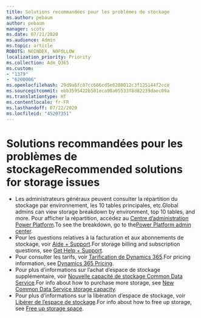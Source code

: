 ```yaml
---
title: Solutions recommandées pour les problèmes de stockage
ms.author: pebaum
author: pebaum
manager: scotv
ms.date: 07/21/2020
ms.audience: Admin
ms.topic: article
ROBOTS: NOINDEX, NOFOLLOW
localization_priority: Priority
ms.collection: Adm_O365
ms.custom:
- "1379"
- "6200006"
ms.openlocfilehash: 29d9a6fc87cc666cd5e6288012c3f125144f2cce
ms.sourcegitcommit: ebb3595422b581eca98a05533f8d82239daec09a
ms.translationtype: HT
ms.contentlocale: fr-FR
ms.lasthandoff: 07/22/2020
ms.locfileid: "45207351"
---
```

# <a name="recommended-solutions-for-storage-issues"></a><span data-ttu-id="47efe-102">Solutions recommandées pour les problèmes de stockage</span><span class="sxs-lookup"><span data-stu-id="47efe-102">Recommended solutions for storage issues</span></span>

- <span data-ttu-id="47efe-103">Les administrateurs généraux peuvent consulter la répartition du stockage par environnement, les 10 tables principales, etc.</span><span class="sxs-lookup"><span data-stu-id="47efe-103">Global admins can view storage breakdown by environment, top 10 tables, and more.</span></span> <span data-ttu-id="47efe-104">Pour afficher la répartition, accédez au [Centre d’administration Power Platform](https://admin.powerplatform.microsoft.com/analytics/d365ce).</span><span class="sxs-lookup"><span data-stu-id="47efe-104">To see the breakdown, go to the[Power Platform admin center](https://admin.powerplatform.microsoft.com/analytics/d365ce).</span></span> 
- <span data-ttu-id="47efe-105">Pour les questions relatives à la facturation et aux abonnements de stockage, voir [Aide + Support](https://docs.microsoft.com/dynamics365/customer-engagement/admin/contact-information-microsoft-dynamics-365-online-billing-support).</span><span class="sxs-lookup"><span data-stu-id="47efe-105">For storage billing and subscription questions, see [Get Help + Support](https://docs.microsoft.com/dynamics365/customer-engagement/admin/contact-information-microsoft-dynamics-365-online-billing-support).</span></span>
- <span data-ttu-id="47efe-106">Pour consulter les tarifs, voir [Tarification de Dynamics 365](https://dynamics.microsoft.com/pricing/).</span><span class="sxs-lookup"><span data-stu-id="47efe-106">For pricing information, see [Dynamics 365 Pricing](https://dynamics.microsoft.com/pricing/).</span></span>
- <span data-ttu-id="47efe-107">Pour plus d’informations sur l’achat d’espace de stockage supplémentaire, voir [Nouvelle capacité de stockage Common Data Service](https://go.microsoft.com/fwlink/p/?linkid=2010782).</span><span class="sxs-lookup"><span data-stu-id="47efe-107">For info about how to purchase more storage, see [New Common Data Service storage capacity](https://go.microsoft.com/fwlink/p/?linkid=2010782).</span></span>
- <span data-ttu-id="47efe-108">Pour plus d’informations sur la libération d’espace de stockage, voir [Libérer de l’espace de stockage](https://go.microsoft.com/fwlink/p/?linkid=2011105).</span><span class="sxs-lookup"><span data-stu-id="47efe-108">For info about how to free up storage, see [Free up storage space](https://go.microsoft.com/fwlink/p/?linkid=2011105).</span></span>